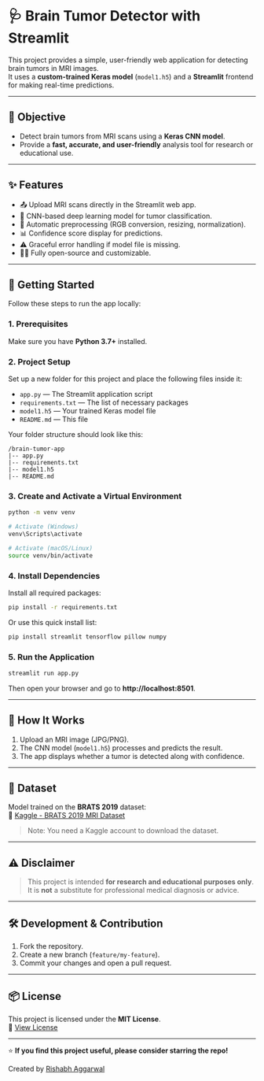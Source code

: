 # 🩺 Brain Tumor Detector with Streamlit

This project provides a simple, user-friendly web application for detecting brain tumors in MRI images.  
It uses a **custom-trained Keras model** (`model1.h5`) and a **Streamlit** frontend for making real-time predictions.

---

## 🎯 Objective

- Detect brain tumors from MRI scans using a **Keras CNN model**.  
- Provide a **fast, accurate, and user-friendly** analysis tool for research or educational use.

---

## ✨ Features

- 📤 Upload MRI scans directly in the Streamlit web app.  
- 🧠 CNN-based deep learning model for tumor classification.  
- 🧩 Automatic preprocessing (RGB conversion, resizing, normalization).  
- 📊 Confidence score display for predictions.  
- ⚠️ Graceful error handling if model file is missing.  
- 🧑‍💻 Fully open-source and customizable.


---

## 🚀 Getting Started

Follow these steps to run the app locally:

### 1. Prerequisites

Make sure you have **Python 3.7+** installed.

### 2. Project Setup

   Set up a new folder for this project and place the following files inside it:

   - `app.py` — The Streamlit application script  
   - `requirements.txt` — The list of necessary packages  
   - `model1.h5` — Your trained Keras model file  
   - `README.md` — This file

   Your folder structure should look like this:

   ```
   /brain-tumor-app
   |-- app.py
   |-- requirements.txt
   |-- model1.h5
   |-- README.md
   ```


### 3. Create and Activate a Virtual Environment

```bash
python -m venv venv

# Activate (Windows)
venv\Scripts\activate

# Activate (macOS/Linux)
source venv/bin/activate
```

### 4. Install Dependencies

Install all required packages:

```bash
pip install -r requirements.txt
```

Or use this quick install list:

```bash
pip install streamlit tensorflow pillow numpy
```

### 5. Run the Application

```bash
streamlit run app.py
```

Then open your browser and go to **http://localhost:8501**.

---

## 📘 How It Works

1. Upload an MRI image (JPG/PNG).  
2. The CNN model (`model1.h5`) processes and predicts the result.  
3. The app displays whether a tumor is detected along with confidence.

---

## 🧩 Dataset

Model trained on the **BRATS 2019** dataset:  
🔗 [Kaggle - BRATS 2019 MRI Dataset](https://www.kaggle.com/datasets/aryanfelix/brats-2019-traintestvalid)

> Note: You need a Kaggle account to download the dataset.

---

## ⚠️ Disclaimer

> This project is intended **for research and educational purposes only**.  
> It is **not** a substitute for professional medical diagnosis or advice.

---

## 🛠️ Development & Contribution

1. Fork the repository.  
2. Create a new branch (`feature/my-feature`).  
3. Commit your changes and open a pull request.

---

## 📦 License

This project is licensed under the **MIT License**.  
📄 [View License](LICENSE.txt)

---

⭐ **If you find this project useful, please consider starring the repo!**

Created by [Rishabh Aggarwal](https://github.com/vectorinfinity)
